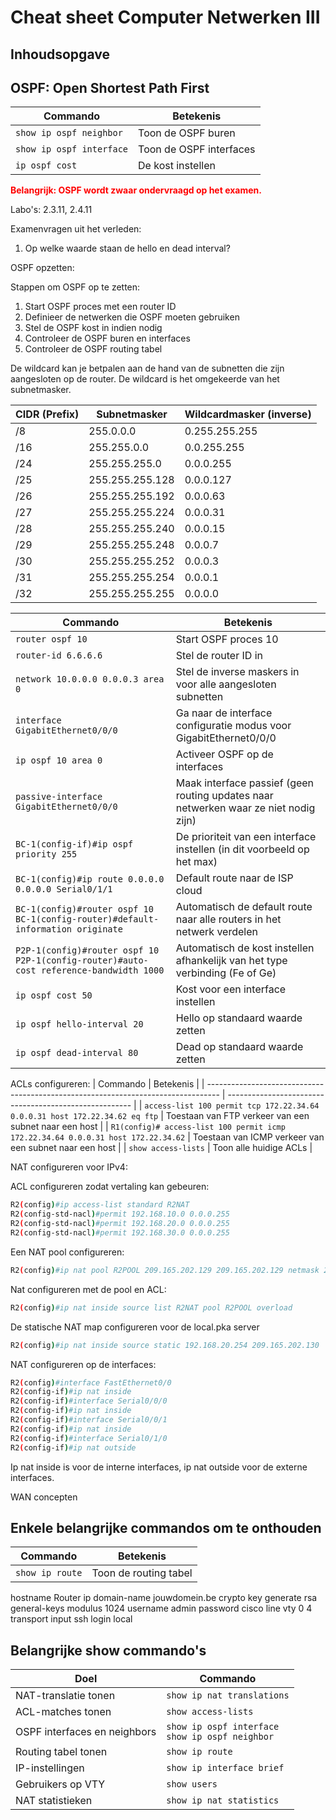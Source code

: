 # Cheat sheet Computer Netwerken III

## Inhoudsopgave

<!-- Aan te vullen -->

## OSPF: Open Shortest Path First

| Commando                 | Betekenis               |
| ------------------------ | ----------------------- |
| `show ip ospf neighbor`  | Toon de OSPF buren      |
| `show ip ospf interface` | Toon de OSPF interfaces |
| `ip ospf cost`           | De kost instellen       |

**<span style="color:red">Belangrijk: OSPF wordt zwaar ondervraagd op het examen.</span>**

Labo's:
2.3.11, 2.4.11

Examenvragen uit het verleden:

1. Op welke waarde staan de hello en dead interval?

OSPF opzetten:

Stappen om OSPF op te zetten:
1. Start OSPF proces met een router ID
2. Definieer de netwerken die OSPF moeten gebruiken
3. Stel de OSPF kost in indien nodig
4. Controleer de OSPF buren en interfaces
5. Controleer de OSPF routing tabel

De wildcard kan je betpalen aan de hand van de subnetten die zijn aangesloten op de router. De wildcard is het omgekeerde van het subnetmasker.

| CIDR (Prefix) | Subnetmasker    | Wildcardmasker (inverse) |
| ------------- | --------------- | ------------------------ |
| /8            | 255.0.0.0       | 0.255.255.255            |
| /16           | 255.255.0.0     | 0.0.255.255              |
| /24           | 255.255.255.0   | 0.0.0.255                |
| /25           | 255.255.255.128 | 0.0.0.127                |
| /26           | 255.255.255.192 | 0.0.0.63                 |
| /27           | 255.255.255.224 | 0.0.0.31                 |
| /28           | 255.255.255.240 | 0.0.0.15                 |
| /29           | 255.255.255.248 | 0.0.0.7                  |
| /30           | 255.255.255.252 | 0.0.0.3                  |
| /31           | 255.255.255.254 | 0.0.0.1                  |
| /32           | 255.255.255.255 | 0.0.0.0                  |


| Commando                                                                               | Betekenis                                                                            |
| -------------------------------------------------------------------------------------- | ------------------------------------------------------------------------------------ |
| `router ospf 10`                                                                       | Start OSPF proces 10                                                                 |
| `router-id 6.6.6.6`                                                                    | Stel de router ID in                                                                 |
| `network 10.0.0.0 0.0.0.3 area 0 `                                                     | Stel de inverse maskers in voor alle aangesloten subnetten                           |
| `interface GigabitEthernet0/0/0`                                                       | Ga naar de interface configuratie modus voor GigabitEthernet0/0/0                    |
| `ip ospf 10 area 0`                                                                    | Activeer OSPF op de interfaces                                                       |
| `passive-interface GigabitEthernet0/0/0`                                               | Maak interface passief (geen routing updates naar netwerken waar ze niet nodig zijn) |
| `BC-1(config-if)#ip ospf priority 255`                                                 | De prioriteit van een interface instellen  (in dit voorbeeld op het max)             |
| `BC-1(config)#ip route 0.0.0.0 0.0.0.0 Serial0/1/1`                                    | Default route naar de ISP cloud                                                      |
| `BC-1(config)#router ospf 10 BC-1(config-router)#default-information originate`        | Automatisch de default route naar alle routers in het netwerk verdelen               |
| `P2P-1(config)#router ospf 10 P2P-1(config-router)#auto-cost reference-bandwidth 1000` | Automatisch de kost instellen afhankelijk van het type verbinding (Fe of Ge)         |
| `ip ospf cost 50`                                                                      | Kost voor een interface instellen                                                    |
| `ip ospf hello-interval 20`                                                            | Hello op standaard waarde zetten                                                     |
| `ip ospf dead-interval 80`                                                             | Dead op standaard waarde zetten                                                      |

ACLs configureren:
| Commando                                                                          | Betekenis                                              |
| --------------------------------------------------------------------------------- | ------------------------------------------------------ |
| `access-list 100 permit tcp 172.22.34.64 0.0.0.31 host 172.22.34.62 eq ftp`       | Toestaan van FTP verkeer van een subnet naar een host  |
| `R1(config)# access-list 100 permit icmp 172.22.34.64 0.0.0.31 host 172.22.34.62` | Toestaan van ICMP verkeer van een subnet naar een host |
| `show access-lists`                                                               | Toon alle huidige ACLs                                 |

NAT configureren voor IPv4:

ACL configureren zodat vertaling kan gebeuren:
```bash
R2(config)#ip access-list standard R2NAT
R2(config-std-nacl)#permit 192.168.10.0 0.0.0.255
R2(config-std-nacl)#permit 192.168.20.0 0.0.0.255
R2(config-std-nacl)#permit 192.168.30.0 0.0.0.255
```

Een NAT pool configureren:
```bash
R2(config)#ip nat pool R2POOL 209.165.202.129 209.165.202.129 netmask 255.255.255.252
```
Nat configureren met de pool en ACL:
```bash
R2(config)#ip nat inside source list R2NAT pool R2POOL overload
```
De statische NAT map configureren voor de local.pka server
```bash
R2(config)#ip nat inside source static 192.168.20.254 209.165.202.130
```
NAT configureren op de interfaces:
```bash
R2(config)#interface FastEthernet0/0
R2(config-if)#ip nat inside
R2(config-if)#interface Serial0/0/0
R2(config-if)#ip nat inside
R2(config-if)#interface Serial0/0/1
R2(config-if)#ip nat inside
R2(config-if)#interface Serial0/1/0
R2(config-if)#ip nat outside
```
Ip nat inside is voor de interne interfaces, ip nat outside voor de externe interfaces.

WAN concepten

## Enkele belangrijke commandos om te onthouden
| Commando                 | Betekenis               |
| ------------------------ | ----------------------- |
| `show ip route`          | Toon de routing tabel   |
hostname Router
ip domain-name jouwdomein.be
crypto key generate rsa general-keys modulus 1024
username admin password cisco
line vty 0 4
transport input ssh
login local

## Belangrijke show commando's
| Doel                         | Commando                                            |
| ---------------------------- | --------------------------------------------------- |
| NAT-translatie tonen         | `show ip nat translations`                          |
| ACL-matches tonen            | `show access-lists`                                 |
| OSPF interfaces en neighbors | `show ip ospf interface`<br>`show ip ospf neighbor` |
| Routing tabel tonen          | `show ip route`                                     |
| IP-instellingen              | `show ip interface brief`                           |
| Gebruikers op VTY            | `show users`                                        |
| NAT statistieken             | `show ip nat statistics`                            |
